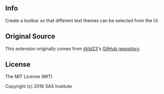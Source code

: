 ## Info
Create a toolbar so that different text themes can be selected from the UI.

## Original Source
This extension originally comes from [@jld23](https://github.com/jld23)'s [GitHub repository](https://github.com/jld23/IPython-notebook-extensions).


## License

The MIT License (MIT)

Copyright (c) 2016 SAS Institute
